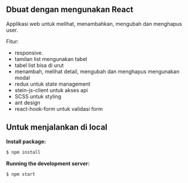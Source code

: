 

## Dbuat dengan mengunakan React 

Applikasi web untuk melihat, menambahkan, mengubah dan menghapus user.

Fitur:

- responsive.
- tamilan list mengunakan tabel
- tabel list bisa di urut
- menambah, melihat detail, mengubah dan menghapus mengunakan modal
- redux untuk state management
- stein-js-client untuk akses api
- SCSS untuk styling
- ant design
- react-hook-form untuk validasi form


## Untuk menjalankan di local

**Install package:**

```bash
$ npm install
```
**Running the development server:**

```bash
$ npm start
```
